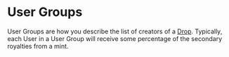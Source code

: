 # User Groups

User Groups are how you describe the list of creators of a [Drop](drops.md). Typically, each User in a User Group will receive some percentage of the secondary royalties from a mint.
